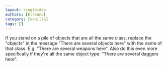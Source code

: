 ```yaml
---
layout: singleidea
authors: [Elronnd]
category: [vanilla]
tags: []
---
```

If you stand on a pile of objects that are all the same class, replace the "objects" in the message "There are several objects here" with the name of that class. E.g. "There are several weapons here". Also do this even more specifically if they're all the same object type: "There are several daggers here".

